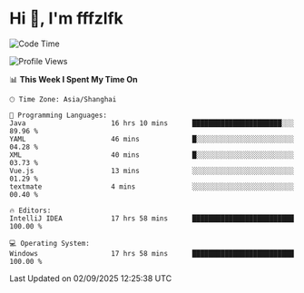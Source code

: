 # Hi 👋, I'm fffzlfk

<!--START_SECTION:waka-->
![Code Time](http://img.shields.io/badge/Code%20Time-1%2C371%20hrs%2024%20mins-blue)

![Profile Views](http://img.shields.io/badge/Profile%20Views-0-blue)

📊 **This Week I Spent My Time On** 

```text
🕑︎ Time Zone: Asia/Shanghai

💬 Programming Languages: 
Java                     16 hrs 10 mins      ██████████████████████░░░   89.96 % 
YAML                     46 mins             █░░░░░░░░░░░░░░░░░░░░░░░░   04.28 % 
XML                      40 mins             █░░░░░░░░░░░░░░░░░░░░░░░░   03.73 % 
Vue.js                   13 mins             ░░░░░░░░░░░░░░░░░░░░░░░░░   01.29 % 
textmate                 4 mins              ░░░░░░░░░░░░░░░░░░░░░░░░░   00.40 % 

🔥 Editors: 
IntelliJ IDEA            17 hrs 58 mins      █████████████████████████   100.00 % 

💻 Operating System: 
Windows                  17 hrs 58 mins      █████████████████████████   100.00 % 
```


 Last Updated on 02/09/2025 12:25:38 UTC
<!--END_SECTION:waka-->
